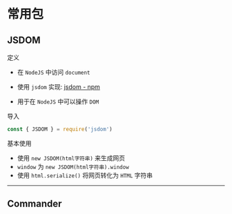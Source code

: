 # 常用包



## JSDOM

定义

- 在 `NodeJS` 中访问 `document`

- 使用 `jsdom` 实现: [jsdom - npm](https://www.npmjs.com/package/jsdom)
- 用于在 `NodeJS` 中可以操作 `DOM`

导入

```js
const { JSDOM } = require('jsdom')
```

基本使用

- 使用 `new JSDOM(html字符串)` 来生成网页
- `window` 为 `new JSDOM(html字符串).window`
- 使用 `html.serialize()` 将网页转化为 `HTML` 字符串

---

## Commander






